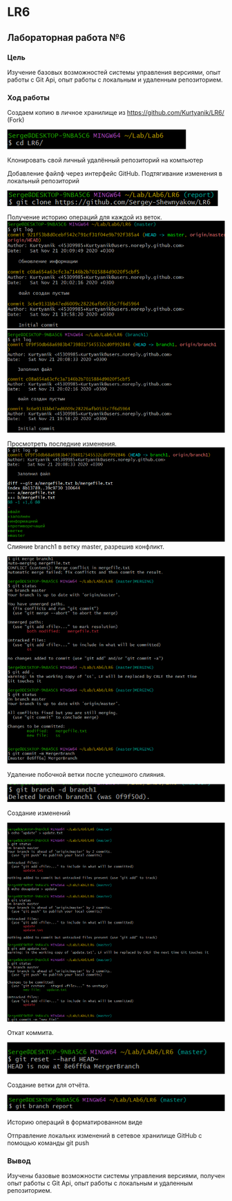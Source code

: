 # LR6
## Лабораторная работа №6

### Цель 
Изучение базовых возможностей системы управления версиями, опыт работы с Git Api, опыт работы с локальным и удаленным репозиторием.

### Ход работы
Создаем копию в личное хранилище из https://github.com/Kurtyanik/LR6/ (Fork)

![Image alt](screan/1.png)

Клонировать свой личный удалённый репозиторий на компьютер

Добавление файлф через интерфейс GitHub. Подтягивание изменения в локальный репозиторий

![Image alt](screan/clone.png)


Получение историю операций для каждой из веток. 
![Image alt](screan/2.png)
![Image alt](screan/3.png)

Просмотреть последние изменения. 
![Image alt](screan/4.png)
Слияние branch1 в ветку master, разрешив конфликт.

![Image alt](screan/5.png)

Удаление побочной ветки после успешного слияния.

![Image alt](screan/6.png)

Создание изменений 

![Image alt](screan/7.png)

Откат коммита. 

![Image alt](screan/8.png)

Создание ветки для отчёта. 

![Image alt](screan/9.png)

Историю операций в форматированном виде 

Отправление локальнх изменений в сетевое хранилище GitHub c помощью команды git push

### Вывод

Изучены базовые возможности системы управления версиями, получен опыт работы с Git Api, опыт работы с локальным и удаленным репозиторием. 